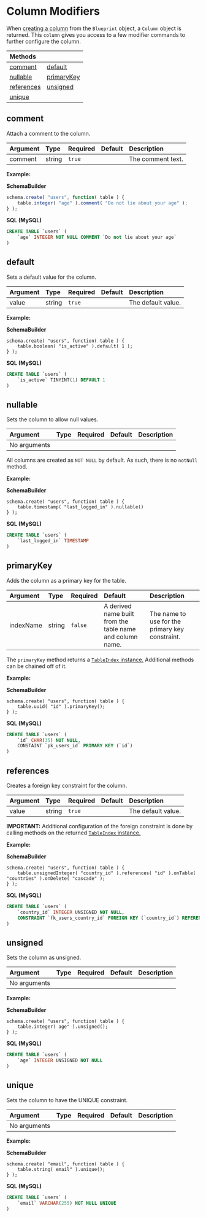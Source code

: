 # Column Modifiers

When [creating a column](columns.md) from the `Blueprint` object, a `Column` object is returned. This `column` gives you access to a few modifier commands to further configure the column.

| Methods |  |
| :--- | :--- |
| [comment](column-modifiers.md#comment) | [default](column-modifiers.md#default) |
| [nullable](column-modifiers.md#nullable) | [primaryKey](column-modifiers.md#primaryKey) |
| [references](column-modifiers.md#references) | [unsigned](column-modifiers.md#unsigned) |
| [unique](column-modifiers.md#unique) |  |

## comment

Attach a comment to the column.

| Argument | Type | Required | Default | Description |
| :--- | :--- | :--- | :--- | :--- |
| comment | string | `true` |  | The comment text. |

**Example:**

**SchemaBuilder**

```javascript
schema.create( "users", function( table ) {
    table.integer( "age" ).comment( "Do not lie about your age" );
} );
```

**SQL \(MySQL\)**

```sql
CREATE TABLE `users` (
    `age` INTEGER NOT NULL COMMENT `Do not lie about your age`
)
```

## default

Sets a default value for the column.

| Argument | Type | Required | Default | Description |
| :--- | :--- | :--- | :--- | :--- |
| value | string | `true` |  | The default value. |

**Example:**

**SchemaBuilder**

```text
schema.create( "users", function( table ) {
    table.boolean( "is_active" ).default( 1 );
} );
```

**SQL \(MySQL\)**

```sql
CREATE TABLE `users` (
    `is_active` TINYINT(1) DEFAULT 1
)
```

## nullable

Sets the column to allow null values.

| Argument | Type | Required | Default | Description |
| :--- | :--- | :--- | :--- | :--- |
| No arguments |  |  |  |  |

All columns are created as `NOT NULL` by default. As such, there is no `notNull` method.

**Example:**

**SchemaBuilder**

```text
schema.create( "users", function( table ) {
    table.timestamp( "last_logged_in" ).nullable()
} );
```

**SQL \(MySQL\)**

```sql
CREATE TABLE `users` (
    `last_logged_in` TIMESTAMP
)
```

## primaryKey

Adds the column as a primary key for the table.

| Argument | Type | Required | Default | Description |
| :--- | :--- | :--- | :--- | :--- |
| indexName | string | `false` | A derived name built from the table name and column name. | The name to use for the primary key constraint. |

The `primaryKey` method returns a [`TableIndex` instance.](https://github.com/ortus/qb/tree/b0b49b9b35032508e73231da3a39856a7bc9d21b/schema/schema/indexes.md) Additional methods can be chained off of it.

**Example:**

**SchemaBuilder**

```text
schema.create( "users", function( table ) {
    table.uuid( "id" ).primaryKey();
} );
```

**SQL \(MySQL\)**

```sql
CREATE TABLE `users` (
    `id` CHAR(35) NOT NULL,
    CONSTAINT `pk_users_id` PRIMARY KEY (`id`)
)
```

## references

Creates a foreign key constraint for the column.

| Argument | Type | Required | Default | Description |
| :--- | :--- | :--- | :--- | :--- |
| value | string | `true` |  | The default value. |

**IMPORTANT:** Additional configuration of the foreign constraint is done by calling methods on the returned [`TableIndex` instance.](https://github.com/ortus/qb/tree/b0b49b9b35032508e73231da3a39856a7bc9d21b/schema/schema/indexes.md)

**Example:**

**SchemaBuilder**

```text
schema.create( "users", function( table ) {
    table.unsignedInteger( "country_id" ).references( "id" ).onTable( "countries" ).onDelete( "cascade" );
} );
```

**SQL \(MySQL\)**

```sql
CREATE TABLE `users` (
    `country_id` INTEGER UNSIGNED NOT NULL,
    CONSTRAINT `fk_users_country_id` FOREIGN KEY (`country_id`) REFERENCES `countries` (`id`) ON UPDATE NO ACTION ON DELETE CASCADE
)
```

## unsigned

Sets the column as unsigned.

| Argument | Type | Required | Default | Description |
| :--- | :--- | :--- | :--- | :--- |
| No arguments |  |  |  |  |

**Example:**

**SchemaBuilder**

```text
schema.create( "users", function( table ) {
    table.integer( age" ).unsigned();
} );
```

**SQL \(MySQL\)**

```sql
CREATE TABLE `users` (
    `age` INTEGER UNSIGNED NOT NULL
)
```

## unique

Sets the column to have the UNIQUE constraint.

| Argument | Type | Required | Default | Description |
| :--- | :--- | :--- | :--- | :--- |
| No arguments |  |  |  |  |

**Example:**

**SchemaBuilder**

```text
schema.create( "email", function( table ) {
    table.string( email" ).unique();
} );
```

**SQL \(MySQL\)**

```sql
CREATE TABLE `users` (
    `email` VARCHAR(255) NOT NULL UNIQUE
)
```

